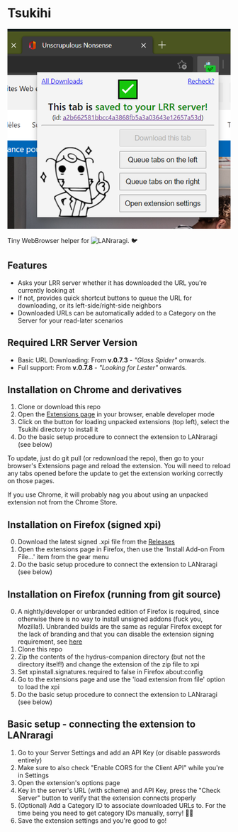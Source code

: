 # Tsukihi

![Extension screenshot on Edge](screenshot.png)

Tiny WebBrowser helper for ![LANraragi](https://github.com/Difegue/LANraragi). 🐦

## Features  

* Asks your LRR server whether it has downloaded the URL you're currently looking at  
* If not, provides quick shortcut buttons to queue the URL for downloading, or its left-side/right-side neighbors
* Downloaded URLs can be automatically added to a Category on the Server for your read-later scenarios

## Required LRR Server Version

* Basic URL Downloading: From **v.0.7.3** - _"Glass Spider"_ onwards.
* Full support: From **v.0.7.8** - _"Looking for Lester"_ onwards.

## Installation on Chrome and derivatives  

1. Clone or download this repo
2. Open the [Extensions page](chrome://extensions/) in your browser, enable developer mode
3. Click on the button for loading unpacked extensions (top left), select the Tsukihi directory to install it
4. Do the basic setup procedure to connect the extension to LANraragi (see below)

To update, just do git pull (or redownload the repo), then go to your browser's Extensions page and reload the extension. You will need to reload any tabs opened before the update to get the extension working correctly on those pages.

If you use Chrome, it will probably nag you about using an unpacked extension not from the Chrome Store. 

## Installation on Firefox (signed xpi)

0. Download the latest signed .xpi file from the [Releases](https://github.com/Difegue/Tsukihi/releases)
1. Open the extensions page in Firefox, then use the 'Install Add-on From File...' item from the gear menu
2. Do the basic setup procedure to connect the extension to LANraragi (see below)

## Installation on Firefox (running from git source)

0. A nightly/developer or unbranded edition of Firefox is required, since otherwise there is no way to install unsigned addons (fuck you, Mozilla!). Unbranded builds are the same as regular Firefox except for the lack of branding and that you can disable the
extension signing requirement, see [here](https://wiki.mozilla.org/Add-ons/Extension_Signing#Unbranded_Builds)
1. Clone this repo
2. Zip the contents of the hydrus-companion directory (but not the directory itself!) and change the extension of the zip file to xpi
3. Set xpinstall.signatures.required to false in Firefox about:config
4. Go to the extensions page and use the 'load extension from file' option to load the xpi
5. Do the basic setup procedure to connect the extension to LANraragi (see below)

## Basic setup - connecting the extension to LANraragi

1. Go to your Server Settings and add an API Key (or disable passwords entirely)
2. Make sure to also check "Enable CORS for the Client API" while you're in Settings
3. Open the extension's options page
4. Key in the server's URL (with scheme) and API Key, press the "Check Server" button to verify that the extension connects properly
5. (Optional) Add a Category ID to associate downloaded URLs to. For the time being you need to get category IDs manually, sorry! 🙇‍♂️
6. Save the extension settings and you're good to go!
